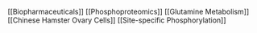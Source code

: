 [[Biopharmaceuticals]]
[[Phosphoproteomics]]
[[Glutamine Metabolism]]
[[Chinese Hamster Ovary Cells]]
[[Site-specific Phosphorylation]]
